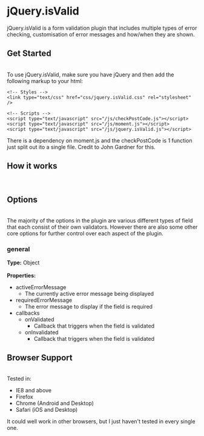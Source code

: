 # jQuery.isValid #

jQuery.isValid is a form validation plugin that includes multiple types of error checking, customisation of error messages and how/when they are shown. 

## Get Started ##
<br/>
To use jQuery.isValid, make sure you have jQuery and then add the following markup to your html:

    <!-- Styles -->   
    <link type="text/css" href="css/jquery.isValid.css" rel="stylesheet" />
    
    <!-- Scripts -->   
    <script type="text/javascript" src="/js/checkPostCode.js"></script>
    <script type="text/javascript" src="/js/moment.js"></script>
    <script type="text/javascript" src="/js/jquery.isValid.js"></script>
    
There is a dependency on moment.js and the checkPostCode is 1 function just split out ito a single file. Credit to John Gardner for this.

## How it works ##
<br/>


## Options ##
<br/>
The majority of the options in the plugin are various different types of field that each consist of their own validators. However there are also some other core options for further control over each aspect of the plugin.

### **general** ###
**Type:** Object
<br/><br/>
**Properties:**

- activeErrorMessage
    - The currently active error message being displayed
- requiredErrorMessage
    - The error message to display if the field is required
- callbacks
    - onValidated
        - Callback that triggers when the field is validated
    - onInvalidated
        - Callback that triggers when the field is validated

## Browser Support ##
<br />
Tested in:

- IE8 and above
- Firefox
- Chrome (Android and Desktop)
- Safari (iOS and Desktop)

It could well work in other browsers, but I just haven't tested in every single one.